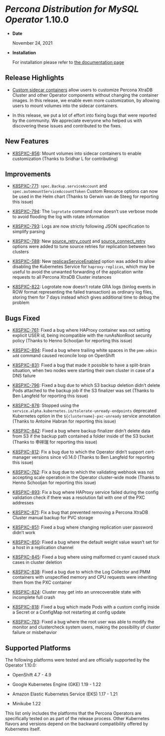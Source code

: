 # *Percona Distribution for MySQL Operator* 1.10.0


* **Date**

    November 24, 2021



* **Installation**

    For installation please refer to [the documentation page](../System-Requirements.md#installation-guidelines)


## Release Highlights


* [Custom sidecar containers](../sidecar.md#operator-sidecar) allow users to customize Percona XtraDB Cluster and other Operator components without changing the container images. In this release, we enable even more customization, by allowing users to mount volumes into the sidecar containers.


* In this release, we put a lot of effort into fixing bugs that were reported by the community. We appreciate everyone who helped us with discovering these issues and contributed to the fixes.

## New Features


* [K8SPXC-856](https://jira.percona.com/browse/K8SPXC-856): Mount volumes into sidecar containers to enable customization (Thanks to Sridhar L for contributing)

## Improvements


* [K8SPXC-771](https://jira.percona.com/browse/K8SPXC-771): `spec.Backup.serviceAccount` and `spec.automountServiceAccountToken` Custom Resource options can now be used in the Helm chart (Thanks to Gerwin van de Steeg for reporting this issue)


* [K8SPXC-794](https://jira.percona.com/browse/K8SPXC-794): The `logrotate` command now doesn’t use verbose mode to avoid flooding the log with rotate information


* [K8SPXC-793](https://jira.percona.com/browse/K8SPXC-793): Logs are now strictly following JSON specification to simplify parsing


* [K8SPXC-789](https://jira.percona.com/browse/K8SPXC-789): New [source_retry_count](../operator.md#pxc-replicationchannels-configuration-sourceretrycount) and [source_connect_retry](../operator.md#pxc-replicationchannels-configuration-sourceconnectretry) options were added to tune source retries for replication between two clusters


* [K8SPXC-588](https://jira.percona.com/browse/K8SPXC-588): New [replicasServiceEnabled](../operator.md#haproxy-replicasserviceenabled) option was added to allow disabling the Kubernetes Service for `haproxy-replicas`, which may be useful to avoid the unwanted forwarding of the application write requests to all Percona XtraDB Cluster instances


* [K8SPXC-822](https://jira.percona.com/browse/K8SPXC-822): Logrotate now doesn’t rotate GRA logs (binlog events in ROW format representing the failed transaction) as ordinary log files, storing them for 7 days instead which gives additional time to debug the problem

## Bugs Fixed


* [K8SPXC-761](https://jira.percona.com/browse/K8SPXC-761): Fixed a bug where HAProxy container was not setting explicit USER id, being incompatible with the runAsNonRoot security policy (Thanks to Henno Schooljan for reporting this issue)


* [K8SPXC-894](https://jira.percona.com/browse/K8SPXC-894): Fixed a bug where trailing white spaces in the `pmm-admin add` command caused reconcile loop on OpenShift


* [K8SPXC-831](https://jira.percona.com/browse/K8SPXC-831): Fixed a bug that made it possible to have a split-brain situation, when two nodes were starting their own cluster in case of a DNS failure


* [K8SPXC-796](https://jira.percona.com/browse/K8SPXC-796): Fixed a bug due to which S3 backup deletion didn’t delete Pods attached to the backup job if the S3 finalizer was set (Thanks to Ben Langfeld for reporting this issue)


* [K8SPXC-876](https://jira.percona.com/browse/K8SPXC-876): Stopped using the `service.alpha.kubernetes.io/tolerate-unready-endpoints` deprecated Kubernetes option in the `${clustername}-pxc-unready` service annotation (Thanks to Antoine Habran for reporting this issue)


* [K8SPXC-842](https://jira.percona.com/browse/K8SPXC-842): Fixed a bug where backup finalizer didn’t delete data from S3 if the backup path contained a folder inside of the S3 bucket (Thanks to 申祥瑞 for reporting this issue)


* [K8SPXC-812](https://jira.percona.com/browse/K8SPXC-812): Fix a bug due to which the Operator didn’t support cert-manager versions since v0.14.0 (Thanks to Ben Langfeld for reporting this issue)


* [K8SPXC-762](https://jira.percona.com/browse/K8SPXC-762): Fix a bug due to which the validating webhook was not accepting scale operation in the Operator cluster-wide mode (Thanks to Henno Schooljan for reporting this issue)


* [K8SPXC-893](https://jira.percona.com/browse/K8SPXC-893): Fix a bug where HAProxy service failed during the config validation check if there was a resolution fail with one of the PXC addresses


* [K8SPXC-871](https://jira.percona.com/browse/K8SPXC-871): Fix a bug that prevented removing a Percona XtraDB Cluster manual backup for PVC storage


* [K8SPXC-851](https://jira.percona.com/browse/K8SPXC-851): Fixed a bug where changing replication user password didn’t work


* [K8SPXC-850](https://jira.percona.com/browse/K8SPXC-850): Fixed a bug where the default weight value wasn’t set for a host in a replication channel


* [K8SPXC-845](https://jira.percona.com/browse/K8SPXC-845): Fixed a bug where using malformed cr.yaml caused stuck cases in cluster deletion


* [K8SPXC-838](https://jira.percona.com/browse/K8SPXC-838): Fixed a bug due to which the Log Collector and PMM containers with unspecified memory and CPU requests were inheriting them from the PXC container


* [K8SPXC-824](https://jira.percona.com/browse/K8SPXC-824): Cluster may get into an unrecoverable state with incomplete full crash


* [K8SPXC-818](https://jira.percona.com/browse/K8SPXC-818): Fixed a bug which made Pods with a custom config inside a Secret or a ConfigMap not restarting at config update


* [K8SPXC-783](https://jira.percona.com/browse/K8SPXC-783): Fixed a bug where the root user was able to modify the monitor and clustercheck system users, making the possibility of cluster failure or misbehavior

## Supported Platforms

The following platforms were tested and are officially supported by the Operator 1.10.0:


* OpenShift 4.7 - 4.9


* Google Kubernetes Engine (GKE) 1.19 - 1.22


* Amazon Elastic Kubernetes Service (EKS) 1.17 - 1.21


* Minikube 1.22

This list only includes the platforms that the Percona Operators are specifically tested on as part of the release process. Other Kubernetes flavors and versions depend on the backward compatibility offered by Kubernetes itself.
